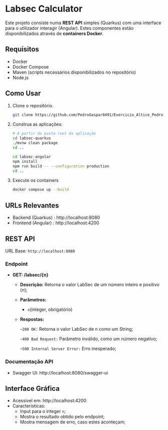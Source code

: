 # Labsec Calculator

Este projeto consiste numa **REST API** simples (Quarkus) com uma interface para o utilizador interagir (Angular). Estes componentes estão disponibilizados através de **containers Docker**.

## Requisitos

- Docker
- Docker Compose
- Maven (scripts necessários disponibilizados no repositório)
- Node.js

## Como Usar

1. Clone o repositório.

   ```bash
   git clone https://github.com/PedroGaspar8491/Exercicio_Altice_Pedro_Gaspar
   ```

2. Construa as aplicações:

   ```bash
   # A partir da pasta root da aplicação
   cd labsec-quarkus
   ./mvnw clean package
   cd ..

   cd labsec-angular
   npm install
   npm run build -- --configuration production
   cd ..
   ```

3. Execute os containers

   ```bash
   docker compose up --build
   ```

## URLs Relevantes

- Backend (Quarkus) : http://localhost:8080
- Frontend (Angular) : http://localhost:4200

## REST API

URL Base: `http://localhost:8080`

### Endpoint

- **GET: /labsec/{n}**

  - **Descrição:** Retorna o valor LabSec de um número inteiro e positivo (n);

  - **Parâmetros:**
    - `n`(integer, obrigatório)
  - **Respostas:**

    -`200 OK:` Retorna o valor LabSec de n como um String;

    -`400 Bad Request:` Parâmetro inválido, como um número negativo;

    -`500 Internal Server Error:` Erro inesperado;

### Documentação API

- Swagger UI: http://localhost:8080/swagger-ui

## Interface Gráfica

- Acessivel em: http://localhost:4200
- Características:
  - Input para o integer `n`;
  - Mostra o resultado obtido pelo endpoint;
  - Mostra mensagem de erro, caso estes aconteçam;
